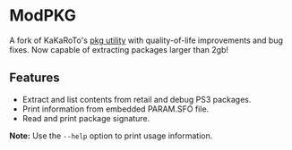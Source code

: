 # ModPKG

A fork of KaKaRoTo's [pkg utility](https://github.com/kakaroto/pkgtool) with quality-of-life
improvements and bug fixes. Now capable of extracting packages larger than 2gb!

## Features

- Extract and list contents from retail and debug PS3 packages.
- Print information from embedded PARAM.SFO file.
- Read and print package signature.

**Note:** Use the `--help` option to print usage information.
